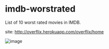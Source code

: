 # imdb-worstrated
List of 10 worst rated movies in IMDB. 

site: http://overflix.herokuapp.com/overflix/home

![image](https://user-images.githubusercontent.com/59511225/132141020-fdef73ec-bad4-4398-83fc-f9500e33130f.png)

